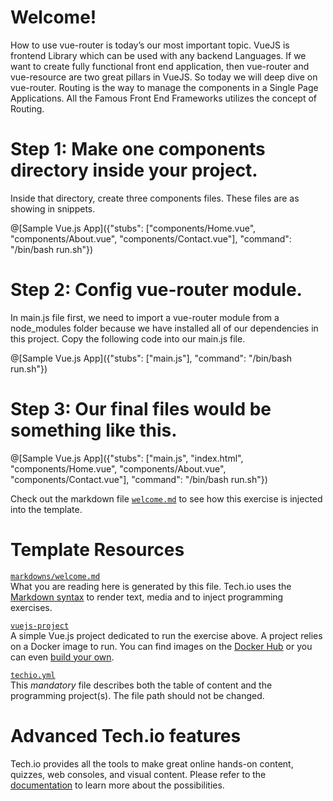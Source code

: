 # Welcome!
    
How to use vue-router is today’s our most important topic. VueJS is frontend Library which can be used with any backend Languages. If we want to create fully functional front end application, then vue-router and vue-resource are two great pillars in VueJS. So today we will deep dive on vue-router. Routing is the way to manage the components in a Single Page Applications. All the Famous Front End Frameworks utilizes the concept of Routing.

# Step 1: Make one components directory inside your project.

Inside that directory, create three components files. These files are as showing in snippets.

@[Sample Vue.js App]({"stubs": ["components/Home.vue", "components/About.vue", "components/Contact.vue"], "command": "/bin/bash run.sh"})

 # Step 2: Config vue-router module.

 In main.js file first, we need to import a vue-router module from a node_modules folder because we have installed all of our dependencies in this project. Copy the following code into our main.js file.

@[Sample Vue.js App]({"stubs": ["main.js"], "command": "/bin/bash run.sh"})

# Step 3: Our final files would be something like this.

@[Sample Vue.js App]({"stubs": ["main.js", "index.html", "components/Home.vue", "components/About.vue", "components/Contact.vue"], "command": "/bin/bash run.sh"})

Check out the markdown file [`welcome.md`](https://github.com/TechDotIO/vuejs-template/blob/master/markdowns/welcome.md) to see how this exercise is injected into the template.

# Template Resources

[`markdowns/welcome.md`](https://github.com/TechDotIO/vuejs-template/blob/master/markdowns/welcome.md)  
What you are reading here is generated by this file. Tech.io uses the [Markdown syntax](https://tech.io/doc/reference-markdowns) to render text, media and to inject programming exercises.


[`vuejs-project`](https://github.com/TechDotIO/vuejs-template/tree/master/vuejs-project)  
A simple Vue.js project dedicated to run the exercise above. A project relies on a Docker image to run. You can find images on the [Docker Hub](https://hub.docker.com/explore/) or you can even [build your own](https://tech.io/doc/reference-runner).


[`techio.yml`](https://github.com/TechDotIO/vuejs-template/blob/master/techio.yml)  
This *mandatory* file describes both the table of content and the programming project(s). The file path should not be changed.


# Advanced Tech.io features

Tech.io provides all the tools to make great online hands-on content, quizzes, web consoles, and visual content. Please refer to the [documentation](https://tech.io/doc) to learn more about the possibilities.
